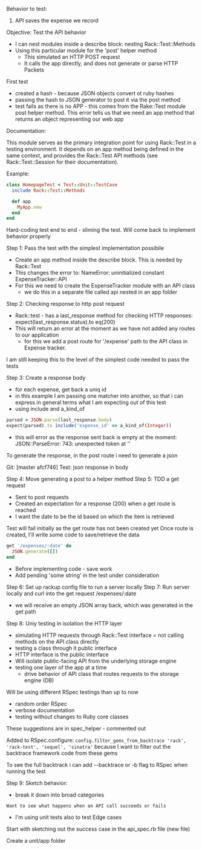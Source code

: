 Behavior to test:

1. API saves the expense we record

Objective:
Test the API behavior

- I can nest modules inside a describe block: nesting Rack::Test::Methods
- Using this particular module for the 'post' helper method
  - This simulated an HTTP POST request
  - It calls the app directly, and does not generate or parse HTTP Packets

First test

- created a hash - because JSON objects convert ot ruby hashes
- passing the hash to JSON generator to post it via the post method
- test fails as there is no APP - this comes from the Rake::Test module post helper method. This error tells us that we need an app method that returns an object representing our web app

Documentation:

This module serves as the primary integration point for using Rack::Test in a testing environment. It depends on an app method being defined in the same context, and provides the Rack::Test API methods (see Rack::Test::Session for their documentation).

Example:

```ruby
class HomepageTest < Test::Unit::TestCase
  include Rack::Test::Methods

  def app
    MyApp.new
  end
end
```

Hard-coding test end to end - sliming the test. Will come back to implement behavior properly

Step 1: Pass the test with the simplest implementation possibile

- Create an app method inside the describe block. This is needed by Rack::Test
- This changes the error to: NameError: uninitialized constant ExpenseTracker::API
- For this we need to create the ExpenseTracker module with an API class
  - we do this in a separate file called api nested in an app folder

Step 2: Checking response to http post request

- Rack::test - has a last_response method for checking HTTP responses: expect(last_response.status).to eq(200)
- This will return an error at the moment as we have not added any routes to our application
  - for this we add a post route for '/expense' path to the API class in Expense tracker.

I am still keeping this to the level of the simplest code needed to pass the tests

Step 3: Create a response body

- for each expense, get back a uniq id
- in this example I am passing one matcher into another, so that i can express in general terms what I am expecting out of this test
- using include and a_kind_of

```ruby
parsed = JSON.parse(last_response.body)
expect(parsed).to include('expense_id' => a_kind_of(Integer))
```

- this will error as the response sent back is empty at the moment: JSON::ParseError: 743: unexpected token at ''

To generate the response, in the post route i need to generate a json

Git: [master afcf746] Test: json response in body

Step 4: Move generating a post to a helper method
Step 5: TDD a get request

- Sent to post requests
- Created an expectation for a response (200) when a get route is reached
- I want the date to be the id based on which the item is retrieved

Test will fail initially as the get route has not been created yet
Once route is created, I'll write some code to save/retrieve the data

```ruby
get '/expenses/:date' do
  JSON.generate([])
end
```

- Before implementing code - save work
- Add pending 'some string' in the test under consideration

Step 6: Set up rackup config file to run a server locally
Step 7: Run server locally and curl into the get request /expenses/:date

- we will receive an empty JSON array back, which was generated in the get path

Step 8: Uniy testing in isolation the HTTP layer

- simulating HTTP requests through Rack::Test interface = not calling methods on the API class directly
- testing a class through it public interface
- HTTP interface is the public interface
- Will isolate public-facing API from the underlying storage engine
- testing one layer of the app at a time
  - drive behavior of API class that routes requests to the storage engine (DB)

Will be using different RSpec testings than up to now

- random order RSpec
- verbose documentation
- testing without changes to Ruby core classes

These suggestions are in spec_helper - commented out

Added to RSpec.configure: `config.filter_gems_from_backtrace 'rack', 'rack-test', 'sequel', 'sinatra'` because I want to filter out the backtrace framework code from these gems

To see the full backtrack i can add --backtrace or -b flag to RSpec when running the test

Step 9: Sketch behavior:

- break it down into broad categories

`Want to see what happens when an API call succeeds or fails`

- I'm using unit tests also to test Edge cases

Start with sketching out the success case in the api_spec.rb file (new file)

Create a unit/app folder
